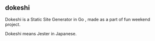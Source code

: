 ## dokeshi 

Dokeshi is a Static Site Generator in Go , made as a part of fun weekend project.

Dokeshi means Jester in Japanese.
